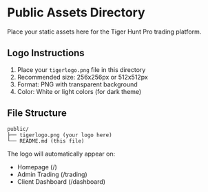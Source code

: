 # Public Assets Directory

Place your static assets here for the Tiger Hunt Pro trading platform.

## Logo Instructions

1. Place your `tigerlogo.png` file in this directory
2. Recommended size: 256x256px or 512x512px
3. Format: PNG with transparent background
4. Color: White or light colors (for dark theme)

## File Structure
```
public/
├── tigerlogo.png (your logo here)
└── README.md (this file)
```

The logo will automatically appear on:
- Homepage (/)
- Admin Trading (/trading) 
- Client Dashboard (/dashboard) 